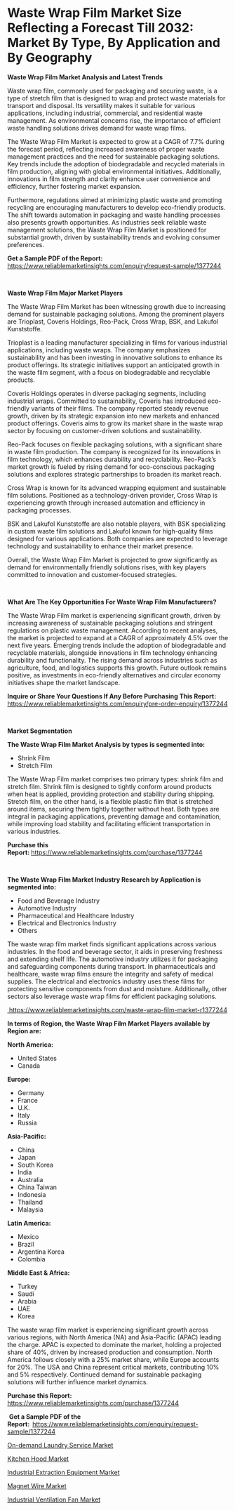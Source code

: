 <p><h1>Waste Wrap Film Market Size Reflecting a Forecast Till 2032: Market By Type, By Application and By Geography</h1></p><p><strong>Waste Wrap Film Market Analysis and Latest Trends</strong></p>
<p><p>Waste wrap film, commonly used for packaging and securing waste, is a type of stretch film that is designed to wrap and protect waste materials for transport and disposal. Its versatility makes it suitable for various applications, including industrial, commercial, and residential waste management. As environmental concerns rise, the importance of efficient waste handling solutions drives demand for waste wrap films.</p><p>The Waste Wrap Film Market is expected to grow at a CAGR of 7.7% during the forecast period, reflecting increased awareness of proper waste management practices and the need for sustainable packaging solutions. Key trends include the adoption of biodegradable and recycled materials in film production, aligning with global environmental initiatives. Additionally, innovations in film strength and clarity enhance user convenience and efficiency, further fostering market expansion.</p><p>Furthermore, regulations aimed at minimizing plastic waste and promoting recycling are encouraging manufacturers to develop eco-friendly products. The shift towards automation in packaging and waste handling processes also presents growth opportunities. As industries seek reliable waste management solutions, the Waste Wrap Film Market is positioned for substantial growth, driven by sustainability trends and evolving consumer preferences.</p></p>
<p><strong>Get a Sample PDF of the Report:&nbsp;</strong> <a href="https://www.reliablemarketinsights.com/enquiry/request-sample/1377244?utm_campaign=3047&utm_medium=2&utm_source=Github&utm_content=ia&utm_term=28032025&utm_id=waste-wrap-film">https://www.reliablemarketinsights.com/enquiry/request-sample/1377244</a></p>
<p>&nbsp;</p>
<p><strong>Waste Wrap Film Major Market Players</strong></p>
<p><p>The Waste Wrap Film Market has been witnessing growth due to increasing demand for sustainable packaging solutions. Among the prominent players are Trioplast, Coveris Holdings, Reo-Pack, Cross Wrap, BSK, and Lakufol Kunststoffe.</p><p>Trioplast is a leading manufacturer specializing in films for various industrial applications, including waste wraps. The company emphasizes sustainability and has been investing in innovative solutions to enhance its product offerings. Its strategic initiatives support an anticipated growth in the waste film segment, with a focus on biodegradable and recyclable products.</p><p>Coveris Holdings operates in diverse packaging segments, including industrial wraps. Committed to sustainability, Coveris has introduced eco-friendly variants of their films. The company reported steady revenue growth, driven by its strategic expansion into new markets and enhanced product offerings. Coveris aims to grow its market share in the waste wrap sector by focusing on customer-driven solutions and sustainability.</p><p>Reo-Pack focuses on flexible packaging solutions, with a significant share in waste film production. The company is recognized for its innovations in film technology, which enhances durability and recyclability. Reo-Pack’s market growth is fueled by rising demand for eco-conscious packaging solutions and explores strategic partnerships to broaden its market reach.</p><p>Cross Wrap is known for its advanced wrapping equipment and sustainable film solutions. Positioned as a technology-driven provider, Cross Wrap is experiencing growth through increased automation and efficiency in packaging processes.</p><p>BSK and Lakufol Kunststoffe are also notable players, with BSK specializing in custom waste film solutions and Lakufol known for high-quality films designed for various applications. Both companies are expected to leverage technology and sustainability to enhance their market presence.</p><p>Overall, the Waste Wrap Film Market is projected to grow significantly as demand for environmentally friendly solutions rises, with key players committed to innovation and customer-focused strategies.</p></p>
<p>&nbsp;</p>
<p><strong>What Are The Key Opportunities For Waste Wrap Film Manufacturers?</strong></p>
<p><p>The Waste Wrap Film market is experiencing significant growth, driven by increasing awareness of sustainable packaging solutions and stringent regulations on plastic waste management. According to recent analyses, the market is projected to expand at a CAGR of approximately 4.5% over the next five years. Emerging trends include the adoption of biodegradable and recyclable materials, alongside innovations in film technology enhancing durability and functionality. The rising demand across industries such as agriculture, food, and logistics supports this growth. Future outlook remains positive, as investments in eco-friendly alternatives and circular economy initiatives shape the market landscape.</p></p>
<p><strong>Inquire or Share Your Questions If Any Before Purchasing This Report:</strong> <a href="https://www.reliablemarketinsights.com/enquiry/pre-order-enquiry/1377244?utm_campaign=3047&utm_medium=2&utm_source=Github&utm_content=ia&utm_term=28032025&utm_id=waste-wrap-film">https://www.reliablemarketinsights.com/enquiry/pre-order-enquiry/1377244</a></p>
<p>&nbsp;</p>
<p><strong>Market Segmentation</strong></p>
<p><strong>The Waste Wrap Film Market Analysis by types is segmented into:</strong></p>
<p><ul><li>Shrink Film</li><li>Stretch Film</li></ul></p>
<p><p>The Waste Wrap Film market comprises two primary types: shrink film and stretch film. Shrink film is designed to tightly conform around products when heat is applied, providing protection and stability during shipping. Stretch film, on the other hand, is a flexible plastic film that is stretched around items, securing them tightly together without heat. Both types are integral in packaging applications, preventing damage and contamination, while improving load stability and facilitating efficient transportation in various industries.</p></p>
<p><strong>Purchase this Report:&nbsp;</strong><a href="https://www.reliablemarketinsights.com/purchase/1377244?utm_campaign=3047&utm_medium=2&utm_source=Github&utm_content=ia&utm_term=28032025&utm_id=waste-wrap-film">https://www.reliablemarketinsights.com/purchase/1377244</a></p>
<p>&nbsp;</p>
<p><strong>The Waste Wrap Film Market Industry Research by Application is segmented into:</strong></p>
<p><ul><li>Food and Beverage Industry</li><li>Automotive Industry</li><li>Pharmaceutical and Healthcare Industry</li><li>Electrical and Electronics Industry</li><li>Others</li></ul></p>
<p><p>The waste wrap film market finds significant applications across various industries. In the food and beverage sector, it aids in preserving freshness and extending shelf life. The automotive industry utilizes it for packaging and safeguarding components during transport. In pharmaceuticals and healthcare, waste wrap films ensure the integrity and safety of medical supplies. The electrical and electronics industry uses these films for protecting sensitive components from dust and moisture. Additionally, other sectors also leverage waste wrap films for efficient packaging solutions.</p></p>
<p><a href="https://www.reliablemarketinsights.com/waste-wrap-film-market-r1377244?utm_campaign=3047&utm_medium=2&utm_source=Github&utm_content=ia&utm_term=28032025&utm_id=waste-wrap-film">&nbsp;https://www.reliablemarketinsights.com/waste-wrap-film-market-r1377244</a></p>
<p><strong>In terms of Region, the Waste Wrap Film Market Players available by Region are:</strong></p>
<p>
    <p> <strong> North America: </strong>
        <ul>
            <li>United States</li>
            <li>Canada</li>
        </ul>
        </p> 
    <p> <strong> Europe: </strong>
        <ul>
            <li>Germany</li>
            <li>France</li>
            <li>U.K.</li>
            <li>Italy</li>
            <li>Russia</li>
        </ul>
        </p> 
    <p> <strong> Asia-Pacific: </strong>
        <ul>
            <li>China</li>
            <li>Japan</li>
            <li>South Korea</li>
            <li>India</li>
            <li>Australia</li>
            <li>China Taiwan</li>
            <li>Indonesia</li>
            <li>Thailand</li>
            <li>Malaysia</li>
        </ul>
        </p> 
    <p> <strong> Latin America: </strong>
        <ul>
            <li>Mexico</li>
            <li>Brazil</li>
            <li>Argentina Korea</li>
            <li>Colombia</li>
        </ul>
        </p> 
    <p> <strong> Middle East & Africa: </strong>
        <ul>
            <li>Turkey</li>
            <li>Saudi</li>
            <li>Arabia</li>
            <li>UAE</li>
            <li>Korea</li>
        </ul>
    </p>
    </p>
<p><p>The waste wrap film market is experiencing significant growth across various regions, with North America (NA) and Asia-Pacific (APAC) leading the charge. APAC is expected to dominate the market, holding a projected share of 40%, driven by increased production and consumption. North America follows closely with a 25% market share, while Europe accounts for 20%. The USA and China represent critical markets, contributing 10% and 5% respectively. Continued demand for sustainable packaging solutions will further influence market dynamics.</p></p>
<p><strong>Purchase this Report: </strong><a href="https://www.reliablemarketinsights.com/purchase/1377244?utm_campaign=3047&utm_medium=2&utm_source=Github&utm_content=ia&utm_term=28032025&utm_id=waste-wrap-film">https://www.reliablemarketinsights.com/purchase/1377244</a></p>
<p>&nbsp;<strong>Get a Sample PDF of the Report:&nbsp;&nbsp;</strong><a href="https://www.reliablemarketinsights.com/enquiry/request-sample/1377244?utm_campaign=3047&utm_medium=2&utm_source=Github&utm_content=ia&utm_term=28032025&utm_id=waste-wrap-film">https://www.reliablemarketinsights.com/enquiry/request-sample/1377244</a></p>
<p><strong></strong></p>
<p><p><a href="https://github.com/ivvrgibi/Market-Research-Report-List-1/blob/main/on-demand-laundry-service-market.md?utm_campaign=3047&utm_medium=2&utm_source=Github&utm_content=ia&utm_term=28032025&utm_id=waste-wrap-film">On-demand Laundry Service Market</a></p><p><a href="https://www.linkedin.com/pulse/future-revenue-market-insights-kitchen-hood-industry-115-pug9c?utm_campaign=3047&utm_medium=2&utm_source=Github&utm_content=ia&utm_term=28032025&utm_id=waste-wrap-film">Kitchen Hood Market</a></p><p><a href="https://www.linkedin.com/pulse/insightful-industrial-extraction-equipment-market-trends-growth-swzgc?utm_campaign=3047&utm_medium=2&utm_source=Github&utm_content=ia&utm_term=28032025&utm_id=waste-wrap-film">Industrial Extraction Equipment Market</a></p><p><a href="https://www.linkedin.com/pulse/overview-magnet-wire-market-competitive-landscape-projected-ulg1c?utm_campaign=3047&utm_medium=2&utm_source=Github&utm_content=ia&utm_term=28032025&utm_id=waste-wrap-film">Magnet Wire Market</a></p><p><a href="https://www.linkedin.com/pulse/forecasting-future-industrial-ventilation-fan-market-growth-kkuac?utm_campaign=3047&utm_medium=2&utm_source=Github&utm_content=ia&utm_term=28032025&utm_id=waste-wrap-film">Industrial Ventilation Fan Market</a></p></p>